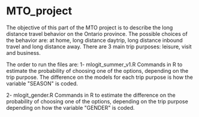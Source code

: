 # MTO_project

The objective of this part of the MTO project is to describe the long distance travel behavior on the Ontario province.
The possible choices of the behavior are: at home, long distance daytrip, long distance inbound travel and long distance away.
There are 3 main trip purposes: leisure, visit and business.

The order to run the files are:
1- mlogit_summer_v1.R
    Commands in R to estimate the probability of choosing one of the options, depending on the trip purpose.
    The difference on the models for each trip purpose is how the variable "SEASON" is coded.
    
2- mlogit_gender.R
    Commands in R to estimate the difference on the probability of choosing one of the options, depending on the trip purpose depending on how the variable "GENDER" is coded.
    
